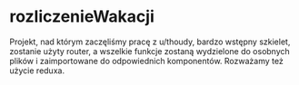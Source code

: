 # rozliczenieWakacji

Projekt, nad którym zaczęliśmy pracę z u/thoudy, bardzo wstępny szkielet, zostanie użyty router, a wszelkie funkcje zostaną wydzielone do osobnych plików i zaimportowane do odpowiednich komponentów.
Rozważamy też użycie reduxa.
